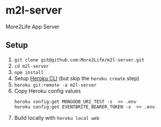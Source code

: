 # m2l-server
More2Life App Server

## Setup

1. `git clone git@github.com:More2Life/m2l-server.git`
2. `cd m2l-server`
3. `npm install`
4. Setup [Heroku CLI](https://devcenter.heroku.com/articles/heroku-cli) (but skip the `heroku create` step)
5. `heroku git:remote -a m2l-server`
6. Copy Heroku config values
    ```
    heroku config:get MONGODB_URI_TEST -s  >> .env
    heroku config:get EVENTBRITE_BEARER_TOKEN -s  >> .env
7. Build locally with `heroku local web`
